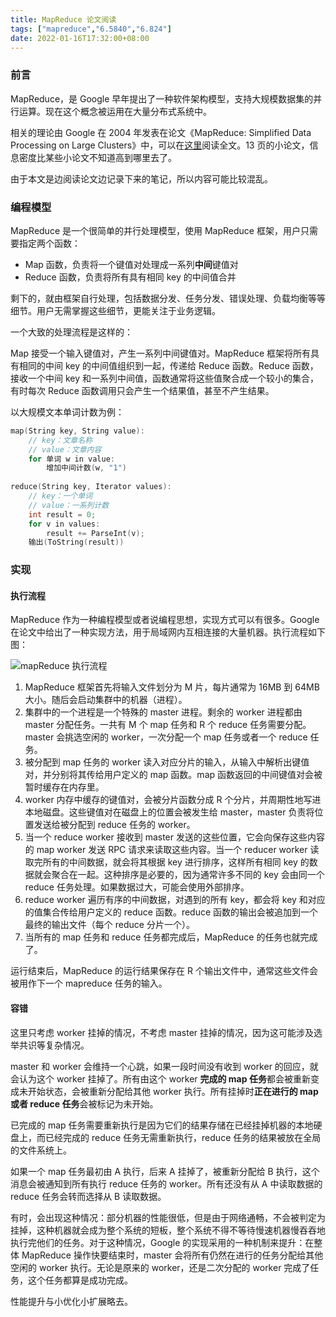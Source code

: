 ```yaml
---
title: MapReduce 论文阅读
tags: ["mapreduce","6.5840","6.824"]
date: 2022-01-16T17:32:00+08:00
---
```


### 前言

MapReduce，是 Google 早年提出了一种软件架构模型，支持大规模数据集的并行运算。现在这个概念被运用在大量分布式系统中。

相关的理论由 Google 在 2004 年发表在论文《MapReduce: Simplified Data Processing on Large Clusters》中，可以在[这里](https://static.googleusercontent.com/media/research.google.com/zh-CN//archive/mapreduce-osdi04.pdf)阅读全文。13 页的小论文，信息密度比某些小论文不知道高到哪里去了。

由于本文是边阅读论文边记录下来的笔记，所以内容可能比较混乱。

### 编程模型

MapReduce 是一个很简单的并行处理模型，使用 MapReduce 框架，用户只需要指定两个函数：

- Map 函数，负责将一个键值对处理成一系列**中间**键值对
- Reduce 函数，负责将所有具有相同 key 的中间值合并

剩下的，就由框架自行处理，包括数据分发、任务分发、错误处理、负载均衡等等细节。用户无需掌握这些细节，更能关注于业务逻辑。

一个大致的处理流程是这样的：

Map 接受一个输入键值对，产生一系列中间键值对。MapReduce 框架将所有具有相同的中间 key 的中间值组织到一起，传递给 Reduce 函数。Reduce 函数，接收一个中间 key 和一系列中间值，函数通常将这些值聚合成一个较小的集合，有时每次 Reduce 函数调用只会产生一个结果值，甚至不产生结果。

以大规模文本单词计数为例：

```c
map(String key, String value):
    // key：文章名称
    // value：文章内容
    for 单词 w in value:
        增加中间计数(w, "1")
 
reduce(String key, Iterator values):
    // key：一个单词
    // value：一系列计数
    int result = 0;
    for v in values:
        result += ParseInt(v);
    输出(ToString(result))
```

### 实现

#### 执行流程

MapReduce 作为一种编程模型或者说编程思想，实现方式可以有很多。Google 在论文中给出了一种实现方法，用于局域网内互相连接的大量机器。执行流程如下图：

![mapReduce 执行流程](/images/mapreduce.jpg)

1. MapReduce 框架首先将输入文件划分为 M 片，每片通常为 16MB 到 64MB 大小。随后会启动集群中的机器（进程）。
2. 集群中的一个进程是一个特殊的 master 进程。剩余的 worker 进程都由 master 分配任务。一共有 M 个 map 任务和 R 个 reduce 任务需要分配。master 会挑选空闲的 worker，一次分配一个 map 任务或者一个 reduce 任务。
3. 被分配到 map 任务的 worker 读入对应分片的输入，从输入中解析出键值对，并分别将其传给用户定义的 map 函数。map 函数返回的中间键值对会被暂时缓存在内存里。
4. worker 内存中缓存的键值对，会被分片函数分成 R 个分片，并周期性地写进本地磁盘。这些键值对在磁盘上的位置会被发生给 master，master 负责将位置发送给被分配到 reduce 任务的 worker。
5. 当一个 reduce worker 接收到 master 发送的这些位置，它会向保存这些内容的 map worker 发送 RPC 请求来读取这些内容。当一个 reducer worker 读取完所有的中间数据，就会将其根据 key 进行排序，这样所有相同 key 的数据就会聚合在一起。这种排序是必要的，因为通常许多不同的 key 会由同一个 reduce 任务处理。如果数据过大，可能会使用外部排序。
6. reduce worker 遍历有序的中间数据，对遇到的所有 key，都会将 key 和对应的值集合传给用户定义的 reduce 函数。reduce 函数的输出会被追加到一个最终的输出文件（每个 reduce 分片一个）。
7. 当所有的 map 任务和 reduce 任务都完成后，MapReduce 的任务也就完成了。

运行结束后，MapReduce 的运行结果保存在 R 个输出文件中，通常这些文件会被用作下一个 mapreduce 任务的输入。

#### 容错

这里只考虑 worker 挂掉的情况，不考虑 master 挂掉的情况，因为这可能涉及选举共识等复杂情况。

master 和 worker 会维持一个心跳，如果一段时间没有收到 worker 的回应，就会认为这个 worker 挂掉了。所有由这个 worker **完成的 map 任务**都会被重新变成未开始状态，会被重新分配给其他 worker 执行。所有挂掉时**正在进行的 map 或者 reduce 任务**会被标记为未开始。

已完成的 map 任务需要重新执行是因为它们的结果存储在已经挂掉机器的本地硬盘上，而已经完成的 reduce 任务无需重新执行，reduce 任务的结果被放在全局的文件系统上。

如果一个 map 任务最初由 A 执行，后来 A 挂掉了，被重新分配给 B 执行，这个消息会被通知到所有执行 reduce 任务的 worker。所有还没有从 A 中读取数据的 reduce 任务会转而选择从 B 读取数据。

有时，会出现这种情况：部分机器的性能很低，但是由于网络通畅，不会被判定为挂掉，这种机器就会成为整个系统的短板，整个系统不得不等待慢速机器慢吞吞地执行完他们的任务。对于这种情况，Google 的实现采用的一种机制来提升：在整体 MapReduce 操作快要结束时，master 会将所有仍然在进行的任务分配给其他空闲的 worker 执行。无论是原来的 worker，还是二次分配的 worker 完成了任务，这个任务都算是成功完成。

性能提升与小优化小扩展略去。